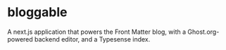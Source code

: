 # bloggable

A next.js application that powers the Front Matter blog, with a Ghost.org-powered backend editor, and a Typesense index.
